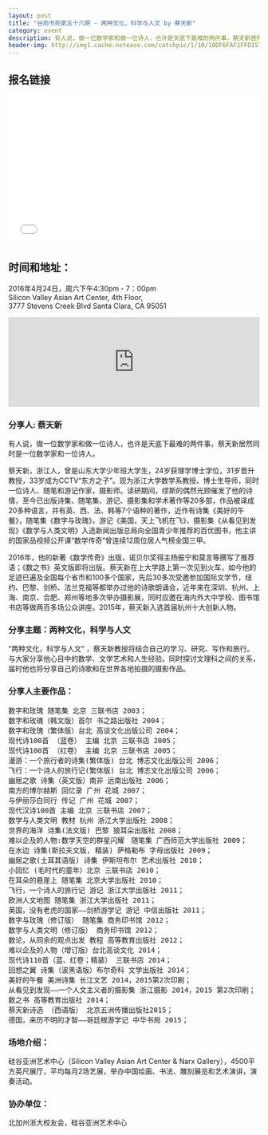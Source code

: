 ```yaml
---
layout: post
title: "谷雨书苑第五十六期 - 两种文化，科学与人文 by 蔡天新"
category: event
description: 有人说，做一位数学家和做一位诗人，也许是天底下最难的两件事，蔡天新居然同时是一位数学家和一位诗人。
header-img: http://img1.cache.netease.com/catchpic/1/10/10DF6FAF1FFD1577408DB4D850BD8A6E.jpg
---
```


## 报名链接
<div style="width:100%; text-align:left;" ><iframe  src="//eventbrite.com/tickets-external?eid=24769405960&ref=etckt" frameborder="0" height="300" width="100%" vspace="0" hspace="0" marginheight="5" marginwidth="5" scrolling="auto" allowtransparency="true"></iframe></div>

## 时间和地址：

2016年4月24日，周六下午4:30pm - 7：00pm  
Silicon Valley Asian Art Center, 4th Floor,  
3777 Stevens Creek Blvd Santa Clara, CA 95051


<iframe width="100%" height="180" frameborder="0" style="border:0"
src="https://www.google.com/maps/embed/v1/place?q=3777%20Stevens%20Creek%20Blvd%20Santa%20Clara%2C%20CA%2095054&key=AIzaSyBU8Fpde0IWAvSPYuvrpcjOHm_8scuCusk" allowfullscreen></iframe>


###  分享人: 蔡天新

有人说，做一位数学家和做一位诗人，也许是天底下最难的两件事，蔡天新居然同时是一位数学家和一位诗人。

蔡天新，浙江人，曾是山东大学少年班大学生，24岁获理学博士学位，31岁晋升教授，33岁成为CCTV“东方之子”。现为浙江大学数学系教授、博士生导师，同时一位诗人、随笔和游记作家，摄影师。读研期间，缪斯的偶然光顾催发了他的诗情，至今已出版诗集、随笔集、游记、摄影集和学术著作等20多部，作品被译成20多种语言，并有英、西、法、韩等7个语种的著作，近作有诗集《美好的午餐》，随笔集《数字与玫瑰》，游记《美国，天上飞机在飞》，摄影集《从看见到发现》《数学与人类文明》入选新闻出版总局向全国青少年推荐的百优图书，他主讲的国家品视频公开课“数学传奇”曾连续12周位居人气榜全国三甲。

2016年，他的新著《数学传奇》出版，诺贝尔奖得主杨振宁和莫言等撰写了推荐语；《数之书》英文版即将出版。蔡天新在上大学路上第一次见到火车，如今他的足迹已遍及全国每个省市和100多个国家，先后30多次受邀参加国际文学节，纽约、巴黎、剑桥、法兰克福等都举办过他的诗歌朗诵会，近年来在深圳、杭州、上海、南京、合肥、郑州等地多次举办摄影展，同时应邀在海内外大中学校、图书馆书店等做两百多场公众讲座。2015年，蔡天新入选首届杭州十大创新人物。

###  分享主题：两种文化，科学与人文

“两种文化，科学与人文” ，蔡天新教授将结合自己的学习、研究、写作和旅行。与大家分享他心目中的数学、文学艺术和人生经验。同时探讨文理科之间的关系，届时他也将分享自己的诗歌和在世界各地拍摄的摄影作品。

###  分享人主要作品：

<pre>
数字和玫瑰 随笔集 北京 三联书店 2003；
数字和玫瑰（韩文版）首尔 书之路出版社 2004；
数字和玫瑰（繁体版）台北 高谈文化出版公司 2004；
现代诗100首 （蓝卷） 主编 北京 三联书店 2005；
现代诗100首 （红卷） 主编 北京 三联书店 2005；
漫游：一个旅行者的诗集(繁体版) 台北 博志文化出版公司 2006；
飞行：一个诗人的旅行记(繁体版) 台北 博志文化出版公司 2006；
幽居之歌 诗集（英文版）南非 远南出版社 2006；
南方的博尔赫斯 回忆录 广州 花城 2007；
与伊丽莎白同行 传记 广州 花城 2007；
现代汉诗100首 主编 北京 三联书店 2007；
数学与人类文明 教材 杭州 浙江大学出版社 2008；
世界的海洋 诗集(法文版) 巴黎 狼耳朵出版社 2008；
难以企及的人物:数学天空的群星闪耀　随笔集 广西师范大学出版社 2009；
在水边 诗集(斯拉夫文版, 精装) 萨格勒布 字母出版社 2009；
幽居之歌(土耳其语版) 诗集 伊斯坦布尔 艺术出版社 2010；
小回忆 (毛时代的童年）北京 三联书店 2010；
在耳朵的悬崖上 随笔集 北京大学出版社 2010；
飞行，一个诗人的旅行记 游记 浙江大学出版社 2011；
欧洲人文地图 随笔集 浙江大学出版社 2011；
英国，没有老虎的国家——剑桥游学记 游记 中信出版社 2011；
数字与玫瑰（修订版） 随笔集 商务印书馆 2012；
数学与人类文明（修订版） 商务印书馆 2012；
数论，从同余的观点出发 教程 高等教育出版社 2012；
难以企及的人物（增订版）台北高谈文化 2014；
现代诗110首（蓝、红卷；精装） 三联书店 2014；
回想之翼 诗集（波黑语版）布尔奇科 文学出版社 2014；
美好的午餐 美洲诗集 长江文艺 2014，2015第2次印刷；
从看见到发现——一个人文主义者的摄影集 浙江摄影 2014，2015 第2次印刷；
数之书 高等教育出版社 2014；
蔡天新诗选 （西语版） 北京五洲传播出版社2015；
德国，来历不明的才智——哥廷根游学记 中华书局 2015；
</pre>

###  场地介绍：
硅谷亚洲艺术中心（Silicon Valley Asian Art Center & Narx Gallery），4500平方英尺展厅，平均每月2场艺展，举办中国绘画、书法、雕刻展览和艺术演讲，演奏活动。

###  协办单位：
北加州浙大校友会，硅谷亚洲艺术中心
